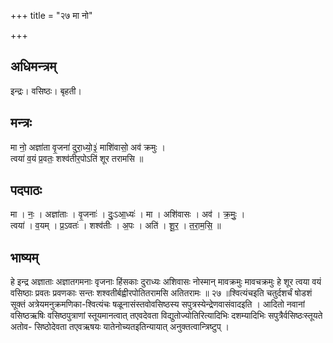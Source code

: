 +++
title = "२७ मा नो"

+++
## अधिमन्त्रम्
इन्द्रः। वसिष्ठः। बृहती।

## मन्त्रः
मा नो॒ अज्ञा॑ता वृ॒जना॑ दुरा॒ध्यो॒३॒॑ माशि॑वासो॒ अव॑ क्रमुः ।  
त्वया॑ व॒यं प्र॒वतः॒ शश्व॑तीर॒पोऽति॑ शूर तरामसि ॥

## पदपाठः
मा । नः॒ । अज्ञा॑ताः । वृ॒जनाः॑ । दुः॒ऽआ॒ध्यः॑ । मा । अशि॑वासः । अव॑ । क्र॒मुः॒ ।  
त्वया॑ । व॒यम् । प्र॒ऽवतः॑ । शश्व॑तीः । अ॒पः । अति॑ । शू॒र॒ । त॒रा॒म॒सि॒ ॥

## भाष्यम्
हे इन्द्र अज्ञाताः अज्ञातगमनाः वृजनाः हिंसकाः दुराध्यः अशिवासः नोस्मान् मावक्रमुः मावचक्रमुः हे शूर त्वया वयं वसिष्ठाः प्रवतः प्रवणकाः सन्तः शश्वतीर्बह्वीरपोतितरामसि अतितरामः ॥ २७ ॥श्वित्यंचइति चतुर्दशर्चं षोडशं सूक्तं अत्रेयमनुक्रमणिका-श्वित्यंचः षळूनासंस्तवोवसिष्ठस्य सपुत्रस्येन्द्रेणवासंवादइति । आदितो नवानां वसिष्ठऋषिः वसिष्ठपुत्राणां स्तूयमानत्वात् तएवदेवता विद्युतोज्योतिरित्यादिभिः दशम्यादिभिः सपुत्रैर्वसिष्ठःस्तूयते अतोव- सिष्ठोदेवता तएवऋषयः यातेनोच्यतइतिन्यायात् अनुक्तत्वान्त्रिष्टुप् ।